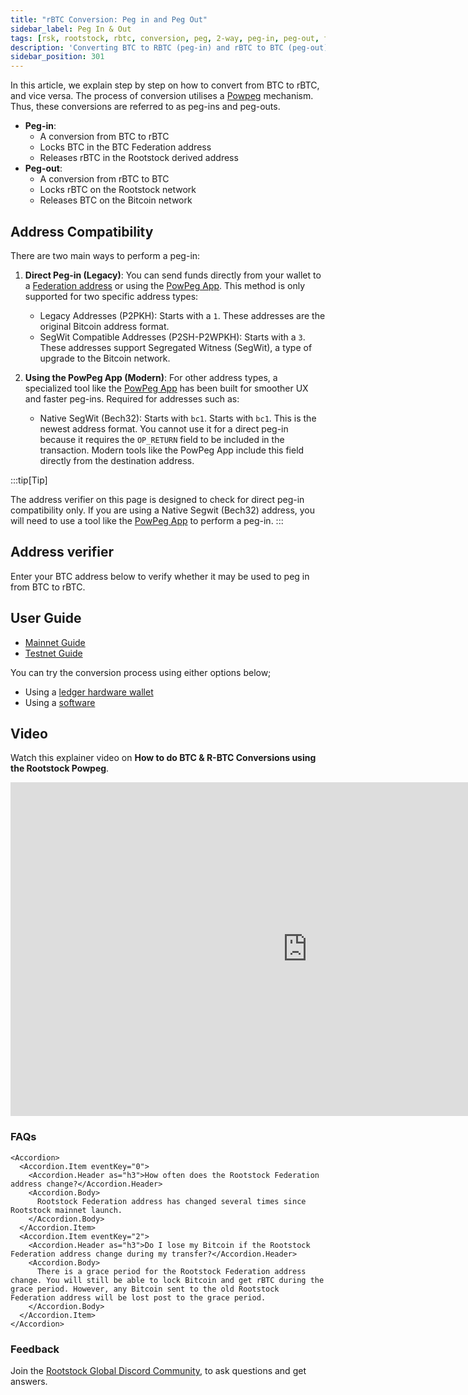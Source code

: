 ```yaml
---
title: "rBTC Conversion: Peg in and Peg Out"
sidebar_label: Peg In & Out
tags: [rsk, rootstock, rbtc, conversion, peg, 2-way, peg-in, peg-out, federation, powpeg]
description: 'Converting BTC to RBTC (peg-in) and rBTC to BTC (peg-out), for both Mainnet and Testnet.'
sidebar_position: 301
---
```


In this article, we explain step by step on how to convert from BTC to rBTC, and vice versa.
The process of conversion utilises a [Powpeg](/concepts/powpeg/) mechanism. Thus, these conversions are referred to as peg-ins and peg-outs.

- **Peg-in**:
  - A conversion from BTC to rBTC
  - Locks BTC in the BTC Federation address
  - Releases rBTC in the Rootstock derived address
- **Peg-out**:
  - A conversion from rBTC to BTC
  - Locks rBTC on the Rootstock network
  - Releases BTC on the Bitcoin network

## Address Compatibility

There are two main ways to perform a peg-in:

1. **Direct Peg-in (Legacy)**: You can send funds directly from your wallet to a [Federation address](/concepts/powpeg/#the-history-of-the-powpeg-protocol) or using the [PowPeg App](https://powpeg.rootstock.io/). This method is only supported for two specific address types:
    - Legacy Addresses (P2PKH): Starts with a `1`. These addresses are the original Bitcoin address format.
    - SegWit Compatible Addresses (P2SH-P2WPKH): Starts with a `3`. These addresses support Segregated Witness (SegWit), a type of upgrade to the Bitcoin network.

2. **Using the PowPeg App (Modern)**: For other address types, a specialized tool like the [PowPeg App](https://powpeg.rootstock.io/) has been built for smoother UX and faster peg-ins. Required for addresses such as:
    - Native SegWit (Bech32): Starts with `bc1`. Starts with `bc1`. This is the newest address format. You cannot use it for a direct peg-in because it requires the `OP_RETURN` field to be included in the transaction. Modern tools like the PowPeg App include this field directly from the destination address.

:::tip[Tip]

The address verifier on this page is designed to check for direct peg-in compatibility only. If you are using a Native Segwit (Bech32) address, you will need to use a tool like the [PowPeg App](https://powpeg.rootstock.io/) to perform a peg-in.
:::

## Address verifier

Enter your BTC address below to verify whether it may be used to peg in from BTC to rBTC. 

<AddressVerifier />

## User Guide

- [Mainnet Guide](/concepts/rbtc/networks#mainnet-conversion)
- [Testnet Guide](/concepts/rbtc/networks#testnet-conversion)

You can try the conversion process using either options below;

- Using a [ledger hardware wallet](/concepts/rbtc/conversion-with-ledger)
- Using a [software](/concepts/rbtc/conversion-with-node-console)

## Video

Watch this explainer video on **How to do BTC & R-BTC Conversions using the Rootstock Powpeg**.

<iframe width="949" height="534" src="https://youtube.com/embed/XTpQW9Rw838" frameBorder="0" allow="accelerometer; autoplay; encrypted-media; gyroscope; picture-in-picture" allowFullScreen></iframe>

### FAQs

````mdx-code-block
<Accordion>
  <Accordion.Item eventKey="0">
    <Accordion.Header as="h3">How often does the Rootstock Federation address change?</Accordion.Header>
    <Accordion.Body>
      Rootstock Federation address has changed several times since Rootstock mainnet launch.
    </Accordion.Body>
  </Accordion.Item>
  <Accordion.Item eventKey="2">
    <Accordion.Header as="h3">Do I lose my Bitcoin if the Rootstock Federation address change during my transfer?</Accordion.Header>
    <Accordion.Body>
      There is a grace period for the Rootstock Federation address change. You will still be able to lock Bitcoin and get rBTC during the grace period. However, any Bitcoin sent to the old Rootstock Federation address will be lost post to the grace period.
    </Accordion.Body>
  </Accordion.Item>
</Accordion>
````

### Feedback

Join the [Rootstock Global Discord Community](https://rootstock.io/discord), to ask questions and get answers.
